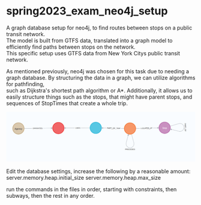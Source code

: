 # spring2023_exam_neo4j_setup
A graph database setup for neo4j, to find routes between stops on a public transit network.<br>
The model is built from GTFS data, translated into a graph model to efficiently find paths between stops on the network.<br>
This specific setup uses GTFS data from New York Citys public transit network.

As mentioned previously, neo4j was chosen for this task due to needing a graph database. By structuring the data in a graph, we can utilize algorithms for pathfinding,<br>
such as Dijkstra's shortest path algorithm or A*. Additionally, it allows us to easily structure things such as the stops, that might have parent stops, and sequences of StopTimes that create a whole trip.

![meta graph](meta_graph.png)


Edit the database settings, increase the following by a reasonable amount:<br>
server.memory.heap.initial_size
server.memory.heap.max_size

run the commands in the files in order, starting with constraints, then subways, then the rest in any order.
